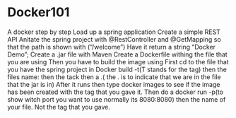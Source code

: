 # Docker101
A docker step by step
Load up a spring application 
Create a simple REST API 
Anitate the spring project with @RestController and @GetMapping so that the path is shown with (“/welcome”)
Have it return a string “Docker Demo”;
Create a .jar file with Maven 
Create a Dockerfile withing the file that you are using 
Then you have to build the image using 
First cd to the file that you have the spring project in 
Docker build -t(T stands for the tag) then the files name: then the tack then a .( the . is to indicate that we are in the file that the jar is in)
After it runs then type docker images to see if the image has been created with the tag that you gave it. 
Then do a docker run -p(to show witch port you want to use normally its 8080:8080) then the name of your file. Not the tag that you gave.

 
